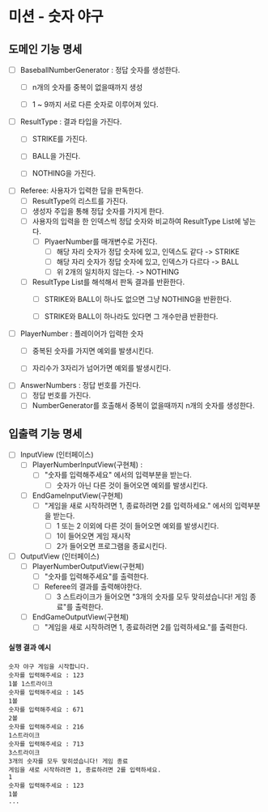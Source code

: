# 미션 - 숫자 야구

## 도메인 기능 명세
- [ ] BaseballNumberGenerator : 정답 숫자를 생성한다.
  - [ ] n개의 숫자를 중복이 없을때까지 생성
  - [ ] 1 ~ 9까지 서로 다른 숫자로 이루어져 있다.


- [ ] ResultType : 결과 타입을 가진다.
  - [ ] STRIKE를 가진다.
  - [ ] BALL을 가진다.
  - [ ] NOTHING을 가진다.


- [ ] Referee: 사용자가 입력한 답을 판독한다.
  - [ ] ResultType의 리스트를 가진다.
  - [ ] 생성자 주입을 통해 정답 숫자를 가지게 한다.
  - [ ] 사용자의 입력을 한 인덱스씩 정답 숫자와 비교하여 ResultType List에 넣는다.
    - [ ] PlyaerNumber를 매개변수로 가진다.
        - [ ] 해당 자리 숫자가 정답 숫자에 있고, 인덱스도 같다 -> STRIKE
        - [ ] 해당 자리 숫자가 정답 숫자에 있고, 인덱스가 다르다 -> BALL
        - [ ] 위 2개의 일치하지 않는다. -> NOTHING

  - [ ] ResultType List를 해석해서 판독 결과를 반환한다.
    - [ ] STRIKE와 BALL이 하나도 없으면 그냥 NOTHING을 반환한다.
    - [ ] STRIKE와 BALL이 하나라도 있다면 그 개수만큼 반환한다.


- [ ] PlayerNumber : 플레이어가 입력한 숫자
  - [ ] 중복된 숫자를 가지면 예외를 발생시킨다.
  - [ ] 자리수가 3자리가 넘어가면 예외를 발생시킨다.


- [ ] AnswerNumbers : 정답 번호를 가진다.
  - [ ] 정답 번호를 가진다.
  - [ ] NumberGenerator를 호출해서 중복이 없을때까지 n개의 숫자를 생성한다.

## 입출력 기능 명세
- [ ] InputView (인터페이스)
  - [ ] PlayerNumberInputView(구현체) : 
    - [ ] "숫자를 입력해주세요" 에서의 입력부분을 받는다.
      - [ ] 숫자가 아닌 다른 것이 들어오면 예외를 발생시킨다.
  - [ ] EndGameInputView(구현체)
    - [ ] "게임을 새로 시작하려면 1, 종료하려면 2를 입력하세요." 에서의 입력부분을 받는다.
      - [ ] 1 또는 2 이외에 다른 것이 들어오면 예외를 발생시킨다.
      - [ ] 1이 들어오면 게임 재시작
      - [ ] 2가 들어오면 프로그램을 종료시킨다.
- [ ] OutputView (인터페이스)
  - [ ] PlayerNumberOutputView(구현체)
    -  [ ] "숫자를 입력해주세요"를 출력한다.
    -  [ ] Referee의 결과를 출력해야한다.
      - [ ] 3 스트라이크가 들어오면 "3개의 숫자를 모두 맞히셨습니다! 게임 종료"를 출력한다.
  - [ ] EndGameOutputView(구현체)
    - [ ] "게임을 새로 시작하려면 1, 종료하려면 2를 입력하세요."를 출력한다.

#### 실행 결과 예시

```
숫자 야구 게임을 시작합니다.
숫자를 입력해주세요 : 123
1볼 1스트라이크
숫자를 입력해주세요 : 145
1볼
숫자를 입력해주세요 : 671
2볼
숫자를 입력해주세요 : 216
1스트라이크
숫자를 입력해주세요 : 713
3스트라이크
3개의 숫자를 모두 맞히셨습니다! 게임 종료
게임을 새로 시작하려면 1, 종료하려면 2를 입력하세요.
1
숫자를 입력해주세요 : 123
1볼
...
```
